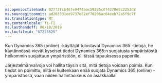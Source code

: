 ```yaml
---
ms.openlocfilehash: 027f2fcb46fe9474aac59325c0f4270e8c2253d8
ms.sourcegitcommit: ad203331ee9737e82ef70206ac04eeb72a5f9c7f
ms.translationtype: MT
ms.contentlocale: fi-FI
ms.lasthandoff: 06/18/2019
ms.locfileid: "67225525"
---
```

Kun Dynamics 365 (online) -käyttäjät tulostavat Dynamics 365 -tietoja, he käytännössä vievät kyseiset tiedot Dynamics 365:n suojatusta ympäristöstä heikommin suojattuun ympäristöön, eli tässä tapauksessa paperille.  
  
 Järjestelmänvalvoja voi hallita täysin sitä, mitä tietoja voidaan poimia. Kun tiedot on poimittu, niitä ei kuitenkaan enää suojata Dynamics 365 (online) -ympäristössä, vaan niiden hallintaoikeus on asiakkaalla.